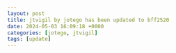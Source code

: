 ```yaml
---
layout: post
title: jtvigil by jotego has been updated to bff2520
date: 2024-05-03 16:09:18 +0000
categories: [jotego, jtvigil]
tags: [update]
---
```


